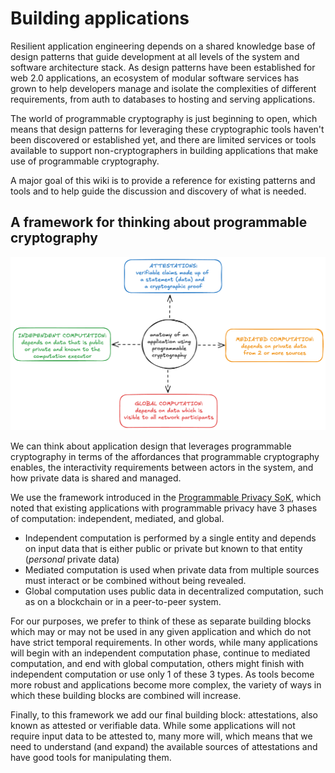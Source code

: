 # Building applications

Resilient application engineering depends on a shared knowledge base of design patterns that guide development at all levels of the system and software architecture stack. As design patterns have been established for web 2.0 applications, an ecosystem of modular software services has grown to help developers manage and isolate the complexities of different requirements, from auth to databases to hosting and serving applications.

The world of programmable cryptography is just beginning to open, which means that design patterns for leveraging these cryptographic tools haven't been discovered or established yet, and there are limited services or tools available to support non-cryptographers in building applications that make use of programmable cryptography.

A major goal of this wiki is to provide a reference for existing patterns and tools and to help guide the discussion and discovery of what is needed.

## A framework for thinking about programmable cryptography
![Trust Infrastructure application anatomy](../images/trust-infrastructure-app-anatomy.png)

We can think about application design that leverages programmable cryptography in terms of the affordances that programmable cryptography enables, the interactivity requirements between actors in the system, and how private data is shared and managed. 

We use the framework introduced in the [Programmable Privacy SoK](https://eprint.iacr.org/2024/982.pdf), which noted that existing applications with programmable privacy have 3 phases of computation: independent, mediated, and global.

- Independent computation is performed by a single entity and depends on input data that is either public or private but known to that entity (*personal* private data)
- Mediated computation is used when private data from multiple sources must interact or be combined without being revealed. 
- Global computation uses public data in decentralized computation, such as on a blockchain or in a peer-to-peer system.

For our purposes, we prefer to think of these as separate building blocks which may or may not be used in any given application and which do not have strict temporal requirements. In other words, while many applications will begin with an independent computation phase, continue to mediated computation, and end with global computation, others might finish with independent computation or use only 1 of these 3 types. As tools become more robust and applications become more complex, the variety of ways in which these building blocks are combined will increase.

Finally, to this framework we add our final building block: attestations, also known as attested or verifiable data. While some applications will not require input data to be attested to, many more will, which means that we need to understand (and expand) the available sources of attestations and have good tools for manipulating them.